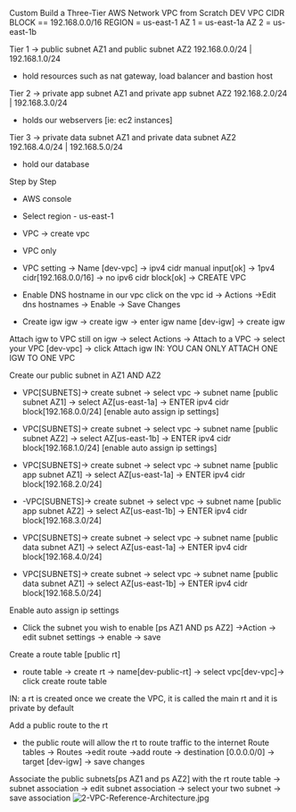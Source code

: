 Custom Build a Three-Tier AWS Network VPC from Scratch
DEV VPC CIDR BLOCK == 192.168.0.0/16
REGION = us-east-1
AZ 1 = us-east-1a
AZ 2 = us-east-1b

Tier 1 -> public subnet AZ1 and public subnet AZ2
          192.168.0.0/24     |    192.168.1.0/24 

- hold resources such as nat gateway, load balancer and  bastion host

Tier 2 -> private app subnet AZ1 and private app subnet AZ2
          192.168.2.0/24      |         192.168.3.0/24 

- holds our webservers [ie: ec2 instances]

Tier 3 -> private data subnet AZ1 and private data subnet AZ2
          192.168.4.0/24       |        192.168.5.0/24 

- hold our database


Step by Step 
- AWS console
- Select region - us-east-1
- VPC -> create vpc
- VPC only
- VPC setting -> Name [dev-vpc] -> ipv4 cidr manual input[ok] -> 1pv4 cidr[192.168.0.0/16] -> no ipv6 cidr block[ok] -> CREATE VPC

- Enable DNS hostname in our vpc
click on the vpc id -> Actions ->Edit dns hostnames -> Enable -> Save Changes

- Create igw
igw -> create igw -> enter igw name [dev-igw] -> create igw

Attach igw to VPC
still on igw -> select Actions -> Attach to a VPC -> select your VPC [dev-vpc] -> click Attach igw
IN: YOU CAN ONLY ATTACH ONE IGW TO ONE VPC

Create our public subnet in AZ1 AND AZ2
- VPC[SUBNETS]-> create subnet -> select vpc -> subnet name [public subnet AZ1] -> select AZ[us-east-1a] -> ENTER ipv4 cidr block[192.168.0.0/24]
[enable auto assign ip settings]

- VPC[SUBNETS]-> create subnet -> select vpc -> subnet name [public subnet AZ2] -> select AZ[us-east-1b] -> ENTER ipv4 cidr block[192.168.1.0/24] 
[enable auto assign ip settings]


- VPC[SUBNETS]-> create subnet -> select vpc -> subnet name [public app subnet AZ1] -> select AZ[us-east-1a] -> ENTER ipv4 cidr block[192.168.2.0/24]

- -VPC[SUBNETS]-> create subnet -> select vpc -> subnet name [public app subnet AZ2] -> select AZ[us-east-1b] -> ENTER ipv4 cidr block[192.168.3.0/24]

- VPC[SUBNETS]-> create subnet -> select vpc -> subnet name [public data subnet AZ1] -> select AZ[us-east-1a] -> ENTER ipv4 cidr block[192.168.4.0/24]

- VPC[SUBNETS]-> create subnet -> select vpc -> subnet name [public data subnet AZ1] -> select AZ[us-east-1b] -> ENTER ipv4 cidr block[192.168.5.0/24]

Enable auto assign ip settings
- Click the subnet you wish to enable [ps AZ1 AND ps AZ2] ->Action -> edit subnet settings -> enable -> save

Create a route table [public rt]
- route table -> create rt -> name[dev-public-rt] -> select vpc[dev-vpc]-> click create route table

IN: a rt is created once we create the VPC, it is called the main rt and it is private by default

Add a public route to the rt
- the public route will allow the rt to route traffic to the internet
Route tables -> Routes ->edit route ->add route -> destination [0.0.0.0/0] -> target [dev-igw] -> save changes

Associate the public subnets[ps AZ1 and ps AZ2] with the rt
route table -> subnet association -> edit subnet association -> select your two subnet -> save association
![2-VPC-Reference-Architecture.jpg](https://i.postimg.cc/q0KbSbp1/2-VPC-Reference-Architecture.jpg)
